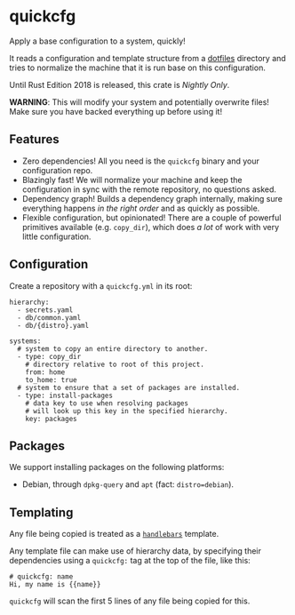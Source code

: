 # quickcfg

Apply a base configuration to a system, quickly!

It reads a configuration and template structure from a [dotfiles] directory and tries to normalize
the machine that it is run base on this configuration.

Until Rust Edition 2018 is released, this crate is _Nightly Only_.

**WARNING**:
This will modify your system and potentially overwrite files!
Make sure you have backed everything up before using it!

[dotfiles]: https://github.com/udoprog/dotfiles

## Features

* Zero dependencies! All you need is the `quickcfg` binary and your configuration repo.
* Blazingly fast! We will normalize your machine and keep the configuration in sync with the remote
  repository, no questions asked.
* Dependency graph! Builds a dependency graph internally, making sure everything happens _in the
  right order_ and as quickly as possible.
* Flexible configuration, but opinionated!
  There are a couple of powerful primitives available (e.g. `copy_dir`), which does _a lot_ of work
  with very little configuration.

## Configuration

Create a repository with a `quickcfg.yml` in its root:

```
hierarchy:
  - secrets.yaml
  - db/common.yaml
  - db/{distro}.yaml

systems:
  # system to copy an entire directory to another.
  - type: copy_dir
    # directory relative to root of this project.
    from: home
    to_home: true
  # system to ensure that a set of packages are installed.
  - type: install-packages
    # data key to use when resolving packages
    # will look up this key in the specified hierarchy.
    key: packages
```

## Packages

We support installing packages on the following platforms:

* Debian, through `dpkg-query` and `apt` (fact: `distro=debian`).

## Templating

Any file being copied is treated as a [`handlebars`] template.

Any template file can make use of hierarchy data, by specifying their dependencies using
a `quickcfg:` tag at the top of the file, like this:

```
# quickcfg: name
Hi, my name is {{name}}
```

`quickcfg` will scan the first 5 lines of any file being copied for this.

[`handlebars`]: https://handlebarsjs.com/
